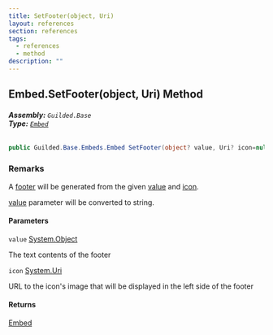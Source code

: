 ```yaml
---
title: SetFooter(object, Uri)
layout: references
section: references
tags:
  - references
  - method
description: ""
---
```


## Embed.SetFooter(object, Uri) Method
###### **Assembly:** `Guilded.Base`<br/>**Type:** [`Embed`](Embed.md 'Guilded.Base.Embeds.Embed')

```csharp
public Guilded.Base.Embeds.Embed SetFooter(object? value, Uri? icon=null);
```

### Remarks
  
A [footer](EmbedFooter.md 'Guilded.Base.Embeds.EmbedFooter') will be generated from the given [value](Embed.SetFooter(object,Uri).md#Guilded.Base.Embeds.Embed.SetFooter(object,Uri).value 'Guilded.Base.Embeds.Embed.SetFooter(object, Uri).value') and [icon](Embed.SetFooter(object,Uri).md#Guilded.Base.Embeds.Embed.SetFooter(object,Uri).icon 'Guilded.Base.Embeds.Embed.SetFooter(object, Uri).icon').  
  
[value](Embed.SetFooter(object,Uri).md#Guilded.Base.Embeds.Embed.SetFooter(object,Uri).value 'Guilded.Base.Embeds.Embed.SetFooter(object, Uri).value') parameter will be converted to string.
#### Parameters

<a name='Guilded.Base.Embeds.Embed.SetFooter(object,Uri).value'></a>

`value` [System.Object](https://docs.microsoft.com/en-us/dotnet/api/System.Object 'System.Object')

The text contents of the footer

<a name='Guilded.Base.Embeds.Embed.SetFooter(object,Uri).icon'></a>

`icon` [System.Uri](https://docs.microsoft.com/en-us/dotnet/api/System.Uri 'System.Uri')

URL to the icon's image that will be displayed in the left side of the footer

#### Returns
[Embed](Embed.md 'Guilded.Base.Embeds.Embed')